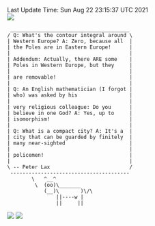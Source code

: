 Last Update Time: 
Sun Aug 22 23:15:37 UTC 2021
<br>![](https://img.shields.io/badge/%E5%A4%A7%E5%AE%B6-%E5%AE%89%E5%AE%89-green)<br>
```
 _______________________________________
/ Q: What's the contour integral around \
| Western Europe? A: Zero, because all  |
| the Poles are in Eastern Europe!      |
|                                       |
| Addendum: Actually, there ARE some    |
| Poles in Western Europe, but they     |
|                                       |
| are removable!                        |
|                                       |
| Q: An English mathematician (I forgot |
| who) was asked by his                 |
|                                       |
| very religious colleague: Do you      |
| believe in one God? A: Yes, up to     |
| isomorphism!                          |
|                                       |
| Q: What is a compact city? A: It's a  |
| city that can be guarded by finitely  |
| many near-sighted                     |
|                                       |
| policemen!                            |
|                                       |
\ -- Peter Lax                          /
 ---------------------------------------
        \   ^__^
         \  (oo)\_______
            (__)\       )\/\
                ||----w |
                ||     ||
```
![](https://github-readme-stats.vercel.app/api?username=chenlitw)
![](https://github-readme-stats.vercel.app/api/top-langs/?username=chenlitw)
